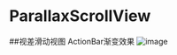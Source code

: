 # ParallaxScrollView
##视差滑动视图
ActionBar渐变效果
![image](https://github.com/chenglove1201/Image/blob/master/ParllaxScrollViewImage/fwefetwr.gif)